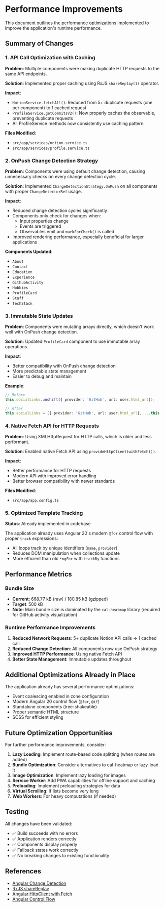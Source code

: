 # Performance Improvements

This document outlines the performance optimizations implemented to improve the application's runtime performance.

## Summary of Changes

### 1. API Call Optimization with Caching

**Problem**: Multiple components were making duplicate HTTP requests to the same API endpoints.

**Solution**: Implemented proper caching using RxJS `shareReplay(1)` operator.

**Impact**:
- `NotionService.fetchAll()`: Reduced from 5+ duplicate requests (one per component) to 1 cached request
- `ProfileService.getCommitsV2()`: Now properly caches the observable, preventing duplicate requests
- All ProfileService methods now consistently use caching pattern

**Files Modified**:
- `src/app/services/notion.service.ts`
- `src/app/services/profile.service.ts`

### 2. OnPush Change Detection Strategy

**Problem**: Components were using default change detection, causing unnecessary checks on every change detection cycle.

**Solution**: Implemented `ChangeDetectionStrategy.OnPush` on all components with proper `ChangeDetectorRef` usage.

**Impact**:
- Reduced change detection cycles significantly
- Components only check for changes when:
  - Input properties change
  - Events are triggered
  - Observables emit and `markForCheck()` is called
- Improved rendering performance, especially beneficial for larger applications

**Components Updated**:
- `About`
- `Contact`
- `Education`
- `Experience`
- `GithubActivity`
- `Hobbies`
- `ProfileCard`
- `Stuff`
- `TechStack`

### 3. Immutable State Updates

**Problem**: Components were mutating arrays directly, which doesn't work well with OnPush change detection.

**Solution**: Updated `ProfileCard` component to use immutable array operations.

**Impact**:
- Better compatibility with OnPush change detection
- More predictable state management
- Easier to debug and maintain

**Example**:
```typescript
// Before
this.socialLinks.unshift({ provider: 'GitHub', url: user.html_url});

// After
this.socialLinks = [{ provider: 'GitHub', url: user.html_url}, ...this.socialLinks];
```

### 4. Native Fetch API for HTTP Requests

**Problem**: Using XMLHttpRequest for HTTP calls, which is older and less performant.

**Solution**: Enabled native Fetch API using `provideHttpClient(withFetch())`.

**Impact**:
- Better performance for HTTP requests
- Modern API with improved error handling
- Better browser compatibility with newer standards

**Files Modified**:
- `src/app/app.config.ts`

### 5. Optimized Template Tracking

**Status**: Already implemented in codebase

The application already uses Angular 20's modern `@for` control flow with proper `track` expressions:
- All loops track by unique identifiers (`name`, `provider`)
- Reduces DOM manipulation when collections update
- More efficient than old `*ngFor` with `trackBy` functions

## Performance Metrics

### Bundle Size
- **Current**: 668.77 kB (raw) / 180.85 kB (gzipped)
- **Target**: 500 kB
- **Note**: Main bundle size is dominated by the `cal-heatmap` library (required for GitHub activity visualization)

### Runtime Performance Improvements
1. **Reduced Network Requests**: 5+ duplicate Notion API calls → 1 cached call
2. **Reduced Change Detection**: All components now use OnPush strategy
3. **Improved HTTP Performance**: Using native Fetch API
4. **Better State Management**: Immutable updates throughout

## Additional Optimizations Already in Place

The application already has several performance optimizations:
- Event coalescing enabled in zone configuration
- Modern Angular 20 control flow (`@for`, `@if`)
- Standalone components (tree-shakeable)
- Proper semantic HTML structure
- SCSS for efficient styling

## Future Optimization Opportunities

For further performance improvements, consider:
1. **Lazy Loading**: Implement route-based code splitting (when routes are added)
2. **Bundle Optimization**: Consider alternatives to cal-heatmap or lazy-load it
3. **Image Optimization**: Implement lazy loading for images
4. **Service Worker**: Add PWA capabilities for offline support and caching
5. **Preloading**: Implement preloading strategies for data
6. **Virtual Scrolling**: If lists become very long
7. **Web Workers**: For heavy computations (if needed)

## Testing

All changes have been validated:
- ✅ Build succeeds with no errors
- ✅ Application renders correctly
- ✅ Components display properly
- ✅ Fallback states work correctly
- ✅ No breaking changes to existing functionality

## References

- [Angular Change Detection](https://angular.io/guide/change-detection)
- [RxJS shareReplay](https://rxjs.dev/api/operators/shareReplay)
- [Angular HttpClient with Fetch](https://angular.io/api/common/http/withFetch)
- [Angular Control Flow](https://angular.io/guide/control-flow)
